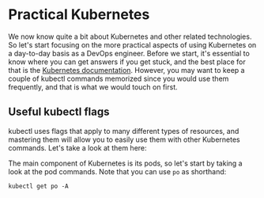 # Practical Kubernetes

We now know quite a bit about Kubernetes and other related technologies. So let's start focusing on the more practical aspects of using Kubernetes on a day-to-day basis as a DevOps engineer. Before we start, it's essential to know where you can get answers if you get stuck, and the best place for that is the [Kubernetes documentation](https://kubernetes.io/docs/home/). However, you may want to keep a couple of kubectl commands memorized since you would use them frequently, and that is what we would touch on first.

## Useful kubectl flags

kubectl uses flags that apply to many different types of resources, and mastering them will allow you to easily use them with other Kubernetes commands. Let's take a look at them here:


The main component of Kubernetes is its pods, so let's start by taking a look at the pod commands. Note that you can use `po` as shorthand:

```
kubectl get po -A
```
